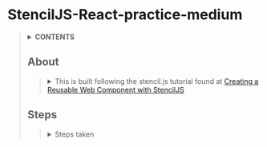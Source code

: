 # StencilJS-React-practice-medium
>
> <details>
>  <summary><b>CONTENTS</b></summary>
>
>> | [About](https://github.com/mmmoore1313/StencilJS-React-practice-medium#about) | [Technologies Used](https://github.com/mmmoore1313/StencilJS-React-practice-medium#technologies-used) |
>> |--|--|
>> | [Steps](https://github.com/mmmoore1313/StencilJS-React-practice-medium#steps) | [Links](https://github.com/mmmoore1313/StencilJS-React-practice-medium#links) |
> </details>
>
> ## About
>> <details>
>>  <summary>This is built following the stencil.js tutorial found at <a href="https://medium.com/stencil-tricks/creating-reusable-a-reusable-web-component-with-stenciljs-b2842af54c51">Creating a Reusable Web Component with StencilJS</a></summary>
>> 
>>> 
>>###### [Return to top](https://github.com/mmmoore1313/StencilJS-React-practice-medium)
>> </details>
> ## Steps
>> <details>
>>  <summary>Steps taken</summary>
>>
>>> <details>
>>>  <summary>1. Create a project directory</summary>
>>>
>>>> 1.1- `mkdir <projectname>`  
>>>> 1.2- `cd <projectname>`
>>> </details>
>>> <details>
>>>  <summary>2. Initialize the stencil</summary>
>>>
>>>> 2.1- Run `npm init`  
>>>> 2.2- Choose the `component` option  
>>>> 2.3- Name your project  
>>>> 2.4- Run `npm install`
>>> </details>
>>> <details>
>>>  <summary>3. Create a component.</summary>
>>>
>>>> <details>
>>>>  <summary>3.1- Create <code>component</code> file</summary>
>>>>
>>>>> ``` 
>>>>> mkdir src/components/my-accordion
>>>>> ``` 
>>>> </details>
>>>> <details>
>>>>  <summary>3.2- Create and fill out file component<code>.tsx</code></summary>
>>>>
>>>>> 3.2.1- `touch src/components/my-accordion/my-accordion.tsx`  
>>>>> <details>
>>>>>  <summary>3.2.2- <code>my-accordion.tsx</code></summary>
>>>>>
>>>>>> ``` 
>>>>>> import { Component, State, EventEmitter, Event, Prop, h } from '@stencil/core';
>>>>>> 
>>>>>> @Component({
>>>>>>   tag: 'my-accordion',
>>>>>>   styleUrl: 'my-accordion.scss',
>>>>>>   shadow: true
>>>>>> })
>>>>>> 
>>>>>> export class MyComponent {
>>>>>> 
>>>>>>   @State() toggle: boolean = false;
>>>>>> 
>>>>>>   @Event() onToggle: EventEmitter;
>>>>>> 
>>>>>>   @Prop() label: string;
>>>>>> 
>>>>>>   @Prop() description: string;
>>>>>> 
>>>>>>   @Prop() width: string;
>>>>>> 
>>>>>>   @Prop() color: string;
>>>>>> 
>>>>>>   toggleComponent() {
>>>>>>     this.toggle = !this.toggle;
>>>>>>     this.onToggle.emit({ visible: this.toggle });
>>>>>>   }
>>>>>> 
>>>>>>   render() {
>>>>>> 
>>>>>>     return (
>>>>>>       <div>
>>>>>>       <button class="accordion"
>>>>>>       style={{
>>>>>>         width: this.width,
>>>>>>         backgroundColor: this.color,
>>>>>>       }}
>>>>>>       onClick={() => this.toggleComponent()}>
>>>>>>       {this.label}
>>>>>>       {this.toggle ? <span>&#9650;</span> : <span>&#9660;</span>}
>>>>>>       </button>
>>>>>>       <div class={`content-box ${this.toggle ? 'open' : 'close'}`}
>>>>>>       style={{width: this.width}}>
>>>>>>       <p>{this.description}</p>
>>>>>>       </div>
>>>>>>       </div>
>>>>>>     )
>>>>>>   }
>>>>>> }
>>>>>> ``` 
>>>>> </details>
>>>> </details>
>>>> <details>
>>>>  <summary>3.3- Create a component CSS file</summary>
>>>>
>>>>> 3.3.1- `touch src/components/my-accordion/my-accordion.scss`  
>>>>> <details>
>>>>>  <summary>3.3.2- Fill out component CSS file</summary>
>>>>>
>>>>>> ``` 
>>>>>> * {
>>>>>>     font-family: 'Lato', sans-serif;
>>>>>> }
>>>>>> 
>>>>>> .container {
>>>>>>     display: flex;
>>>>>>     flex-direction: column;
>>>>>>     justify-content: center;
>>>>>>     align-items: center
>>>>>> }
>>>>>> 
>>>>>> .accordion {
>>>>>>     cursor: pointer;
>>>>>>     padding: 18px;
>>>>>>     text-align: left;
>>>>>>     border-radius: 20px;
>>>>>>     font-size: 1.2rem;
>>>>>>     font-weight: bold;
>>>>>>     outline: 0;
>>>>>>     span {
>>>>>>         float: right;
>>>>>>     }
>>>>>> }
>>>>>>  
>>>>>>  .open {
>>>>>>     display: block;
>>>>>>     height: auto;
>>>>>>     border-radius: 20px;
>>>>>>     border: 0.5px solid rgb(199, 197, 197);
>>>>>>     width: 200px;
>>>>>>  }
>>>>>> 
>>>>>>  p {
>>>>>>     padding: 18px;
>>>>>>  }
>>>>>> 
>>>>>>  .close {
>>>>>>     display: none;
>>>>>>  }
>>>>>> ``` 
>>>>> </details>
>>>> </details>



